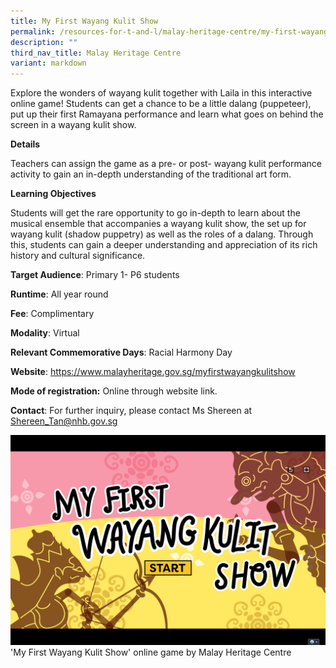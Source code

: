 ```yaml
---
title: My First Wayang Kulit Show
permalink: /resources-for-t-and-l/malay-heritage-centre/my-first-wayang-kulit-show/
description: ""
third_nav_title: Malay Heritage Centre
variant: markdown
---
```

Explore the wonders of wayang kulit together with Laila in this interactive online game! Students can get a chance to be a little dalang (puppeteer), put up their first Ramayana performance and learn what goes on behind the screen in a wayang kulit show.

**Details**

Teachers can assign the game as a pre- or post-  wayang kulit performance activity to gain an in-depth understanding of the traditional art form.
			
**Learning Objectives**			
			
Students will get the rare opportunity to go in-depth to learn about the musical ensemble that accompanies a wayang kulit show, the set up for wayang kulit (shadow puppetry) as well as the roles of a dalang. Through this, students can gain a deeper understanding and appreciation of its rich history and cultural significance.

**Target Audience**: Primary 1- P6 students

**Runtime**: All year round	

**Fee**: Complimentary		

**Modality**: Virtual	
	
**Relevant Commemorative Days**: Racial Harmony Day 	

**Website**: https://www.malayheritage.gov.sg/myfirstwayangkulitshow

**Mode of registration:**  Online through website link.
			
**Contact**: For further inquiry, please contact Ms Shereen at Shereen_Tan@nhb.gov.sg

![](/images/my%20first%20wayang%20kulit%20show.png)
'My First Wayang Kulit Show' online game by Malay Heritage Centre